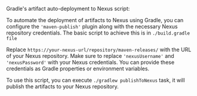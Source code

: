Gradle's artifact auto-deployment to Nexus script:

To automate the deployment of artifacts to Nexus using Gradle, you can configure the ```'maven-publish'``` plugin along with the necessary Nexus repository credentials. 
The basic script to achieve this is in ```./build.gradle file```

Replace ```https://your-nexus-url/repository/maven-releases/``` with the URL of your Nexus repository. 
Make sure to replace ```'nexusUsername'``` and ```'nexusPassword'``` with your Nexus credentials. 
You can provide these credentials as Gradle properties or environment variables.

To use this script, you can execute ```./gradlew publishToNexus``` task, it will publish the artifacts to your Nexus repository.